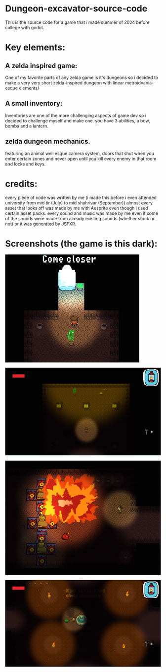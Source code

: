 # Dungeon-excavator-source-code
This is the source code for a game that i made summer of 2024 before college with godot.

# Key elements:

## A zelda inspired game:
One of my favorite parts of any zelda game is it's dungeons so i decided to make a very very short zelda-inspired dungeon with linear metroidvania-esque elements/

## A small inventory:
Inventories are one of the more challenging aspects of game dev so i decided to challenge myself and make one. you have 3 abilities, a bow, bombs and a lantern.

## zelda dungeon mechanics.
featuring an animal well esque camera system, doors that shut when you enter certain zones and never open until you kill every enemy in that room and locks and keys.


# credits:
every piece of code was written by me (i made this before i even attended university from mid tir (July) to mid shahrivar (September))
almost every asset that looks off was made by me with Aesprite even though i used certain asset packs.
every sound and music was made by me even if some of the sounds were made from already existing sounds (whether stock or not) or it was generated by JSFXR.


# Screenshots (the game is this dark):

![ominous](screenshots/ominous.png)




![books](screenshots/books.png)





![BOOM](screenshots/explotano.png)





![lobby](screenshots/excavator.png)
